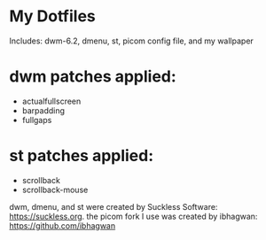 # My Dotfiles
Includes: dwm-6.2, dmenu, st, picom config file, and my wallpaper
# dwm patches applied:
- actualfullscreen
- barpadding
- fullgaps
# st patches applied:
- scrollback
- scrollback-mouse

dwm, dmenu, and st were created by Suckless Software: <https://suckless.org>.
the picom fork I use was created by ibhagwan: <https://github.com/ibhagwan>
